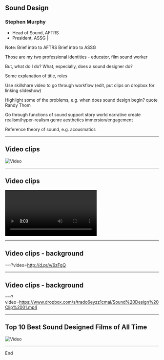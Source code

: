 ## Sound Design

### Stephen Murphy

- Head of Sound, AFTRS
- President, ASSG |

Note:
Brief intro to AFTRS
Brief intro to ASSG


Those are my two professional identities - educator, film sound worker

But, what do I do? What, especially, does a sound designer do?

Some explanation of title, roles

Use skillshare video to go through workflow (edit, put clips on dropbox for linking slideshow)

Highlight some of the problems, e.g. when does sound design begin?
quote Randy Thom

Go through functions of sound
support story world
narrative
create realism/hyper-realism
genre
aesthetics
immersion/engagement

Reference theory of sound, e.g. acousmatics

---

## Video clips

![Video](http://d.pr/v/6zFgQ)

---

## Video clips

![Video](https://www.dropbox.com/s/trado6eyzz1cmai/Sound%20Design%20Clip%2001.mp4)

---

## Video clips - background

---?video=http://d.pr/v/6zFgQ

---

## Video clips - background

---?video=https://www.dropbox.com/s/trado6eyzz1cmai/Sound%20Design%20Clip%2001.mp4

---

## Top 10 Best Sound Designed Films of All Time

![Video](https://www.youtube.com/embed/GBrl96hyChc)

---

End